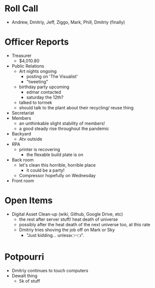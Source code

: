 Roll Call
=========
- Andrew, Dmitriy, Jeff, Ziggo, Mark, Phill, Dmitriy (finally)
  
Officer Reports
===============
- Treasurer
  - $4,010.80
- Public Relations
  - Art nights ongoing
    - posting on 'The Visualist'
    - "tweeting"
  - birthday party upcoming
    - edmar contacted
    - saturday the 12th?
  - talked to tormek
  - should talk to the plant about their recycling/ reuse thing
- Secretariat
- Members
  - an unthinkable slight stability of members!
  - a good steady rise throughout the pandemic
- Backyard
  - Atv outside
- RPA
  - printer is recovering
    - the flexable build plate is on
- Back room
  - let's clean this horrible, horrible place
    - it could be a party!
  - Compressor hopefully on Wednesday
- Front room


Open Items
==========
- Digital Asset Clean-up (wiki, Github, Google Drive, etc)
  - the rest after server stuff/ heat death of universe
  - possibly after the heat death of the next universe too, at this rate
  - Dmitriy tries shoving the job off on Mark or Sky
    - "Just kidding... unless👉👈".

  
Potpourri
=========
- Dmitriy continues to touch computers
- Dewalt thing
  - 5k of stuff
